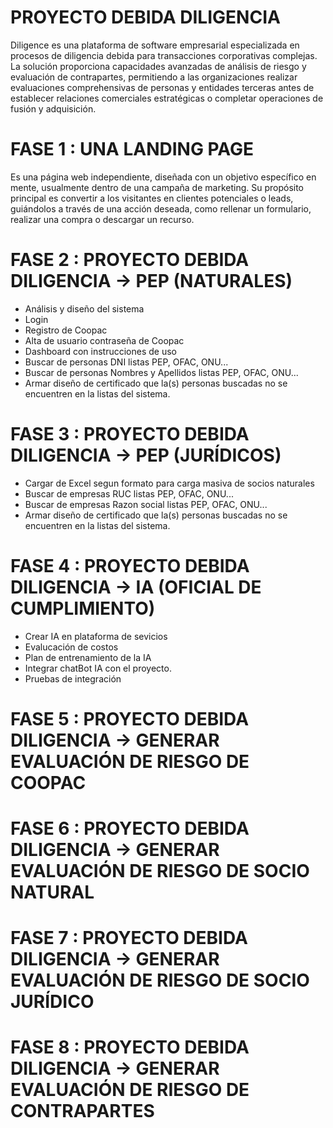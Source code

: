 # PROYECTO DEBIDA DILIGENCIA 
Diligence es una plataforma de software empresarial especializada en procesos de diligencia debida para transacciones corporativas complejas. La solución proporciona capacidades avanzadas de análisis de riesgo y evaluación de contrapartes, permitiendo a las organizaciones realizar evaluaciones comprehensivas de personas y entidades terceras antes de establecer relaciones comerciales estratégicas o completar operaciones de fusión y adquisición.

# FASE 1 : UNA LANDING PAGE
Es una página web independiente, diseñada con un objetivo específico en mente, usualmente dentro de una campaña de marketing. Su propósito principal es convertir a los visitantes en clientes potenciales o leads, guiándolos a través de una acción deseada, como rellenar un formulario, realizar una compra o descargar un recurso.


# FASE 2 : PROYECTO DEBIDA DILIGENCIA -> PEP (NATURALES)
- Análisis y diseño del sistema
- Login
- Registro de Coopac
- Alta de usuario contraseña de Coopac
- Dashboard con instrucciones de uso
- Buscar de personas DNI listas PEP, OFAC, ONU...
- Buscar de personas Nombres y Apellidos listas PEP, OFAC, ONU...
- Armar diseño de certificado que la(s) personas buscadas no se encuentren en la listas del sistema.

# FASE 3 : PROYECTO DEBIDA DILIGENCIA -> PEP  (JURÍDICOS)
- Cargar de Excel segun formato para carga masiva de socios naturales
- Buscar de empresas RUC listas PEP, OFAC, ONU...
- Buscar de empresas Razon social listas PEP, OFAC, ONU...
- Armar diseño de certificado que la(s) personas buscadas no se encuentren en la listas del sistema.

# FASE 4 : PROYECTO DEBIDA DILIGENCIA -> IA (OFICIAL DE CUMPLIMIENTO)
- Crear IA en plataforma de sevicios
- Evalucación de costos
- Plan de entrenamiento de la IA
- Integrar chatBot IA con el proyecto.
- Pruebas de integración

# FASE 5 : PROYECTO DEBIDA DILIGENCIA -> GENERAR EVALUACIÓN  DE RIESGO DE COOPAC
# FASE 6 : PROYECTO DEBIDA DILIGENCIA -> GENERAR EVALUACIÓN  DE RIESGO DE SOCIO NATURAL
# FASE 7 : PROYECTO DEBIDA DILIGENCIA -> GENERAR EVALUACIÓN  DE RIESGO DE SOCIO JURÍDICO
# FASE 8 : PROYECTO DEBIDA DILIGENCIA -> GENERAR EVALUACIÓN  DE RIESGO DE CONTRAPARTES
